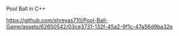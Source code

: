 Pool Ball in C++


https://github.com/shreyas710/Pool-Ball-Game/assets/62650542/03ce3731-132f-45a2-9f1c-47a56d9ba32e

